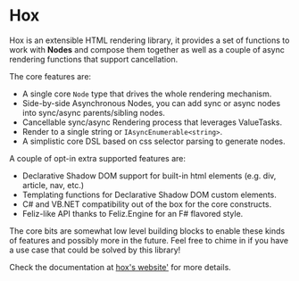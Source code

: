 # Hox

Hox is an extensible HTML rendering library, it provides a set of functions to work with **Nodes** and compose them together as well as a couple of async rendering functions that support cancellation.

The core features are:

- A single core `Node` type that drives the whole rendering mechanism.
- Side-by-side Asynchronous Nodes, you can add sync or async nodes into sync/async parents/sibling nodes.
- Cancellable sync/async Rendering process that leverages ValueTasks.
- Render to a single string or `IAsyncEnumerable<string>`.
- A simplistic core DSL based on css selector parsing to generate nodes.

A couple of opt-in extra supported features are:

- Declarative Shadow DOM support for built-in html elements (e.g. div, article, nav, etc.)
- Templating functions for Declarative Shadow DOM custom elements.
- C# and VB.NET compatibility out of the box for the core constructs.
- Feliz-like API thanks to Feliz.Engine for an F# flavored style.

The core bits are somewhat low level building blocks to enable these kinds of features and possibly more in the future.
Feel free to chime in if you have a use case that could be solved by this library!

Check the documentation at [hox's website'](https://hox.tunaxor.me) for more details.
